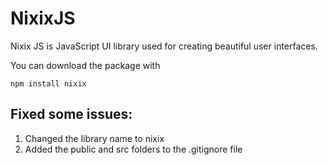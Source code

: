 # NixixJS
Nixix JS is JavaScript UI library used for creating beautiful user interfaces.

You can download the package with 
```
npm install nixix
```


## Fixed some issues:
1. Changed the library name to nixix
2. Added the public and src folders to the .gitignore file